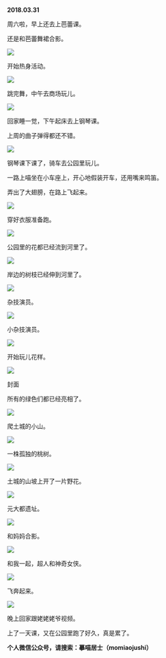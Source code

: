 
          
            
**2018.03.31**

周六啦，早上还去上芭蕾课。

还是和芭蕾舞裙合影。




![](//upload-images.jianshu.io/upload_images/51001-13be34b62acd7e86.jpg)




开始热身活动。




![](//upload-images.jianshu.io/upload_images/51001-b5050d9cf52a3c4b.jpg)




跳完舞，中午去商场玩儿。




![](//upload-images.jianshu.io/upload_images/51001-a094556b122d6401.jpg)




回家睡一觉，下午起床去上钢琴课。

上周的曲子弹得都还不错。




![](//upload-images.jianshu.io/upload_images/51001-ccea65bcb71bbbac.jpg)




钢琴课下课了，骑车去公园里玩儿。

一路上喵坐在小车座上，开心地假装开车，还用嘴来鸣笛。

弄出了大翅膀，在路上飞起来。




![](//upload-images.jianshu.io/upload_images/51001-3614accd57c5d704.jpg)




穿好衣服准备跑。




![](//upload-images.jianshu.io/upload_images/51001-04f971be254de505.jpg)




公园里的花都已经流到河里了。




![](//upload-images.jianshu.io/upload_images/51001-72d5cdb8c2755b1c.jpg)




岸边的树枝已经伸到河里了。




![](//upload-images.jianshu.io/upload_images/51001-1c69c35d341d8781.jpg)




杂技演员。




![](//upload-images.jianshu.io/upload_images/51001-8e46933ca588348d.jpg)




小杂技演员。




![](//upload-images.jianshu.io/upload_images/51001-382041ab90d90a32.jpg)




开始玩儿花样。




![](//upload-images.jianshu.io/upload_images/51001-fe932a10cc19c086.jpg)

封面


所有的绿色们都已经亮相了。




![](//upload-images.jianshu.io/upload_images/51001-30ad2262c36894e8.jpg)




爬土城的小山。




![](//upload-images.jianshu.io/upload_images/51001-8e2886db651e5a9d.jpg)




一株孤独的桃树。




![](//upload-images.jianshu.io/upload_images/51001-2c7c196a3f2a2d3c.jpg)




土城的山坡上开了一片野花。




![](//upload-images.jianshu.io/upload_images/51001-cde927c582ac4857.jpg)




元大都遗址。




![](//upload-images.jianshu.io/upload_images/51001-e7b4cd7390e7a49c.jpg)




和妈妈合影。




![](//upload-images.jianshu.io/upload_images/51001-686458d6ac3b17cd.jpg)




和我一起，超人和神奇女侠。




![](//upload-images.jianshu.io/upload_images/51001-59188693f7052af1.jpg)




飞奔起来。




![](//upload-images.jianshu.io/upload_images/51001-9be19a2dac4ba990.jpg)




晚上回家跟姥姥姥爷视频。

上了一天课，又在公园里跑了好久，真是累了。


**个人微信公众号，请搜索：摹喵居士（momiaojushi）**

          
        